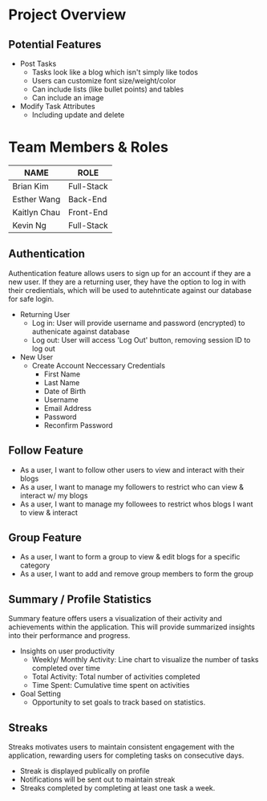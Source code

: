 # Project Overview
## Potential Features
- Post Tasks
  - Tasks look like a blog which isn't simply like todos
  - Users can customize font size/weight/color
  - Can include lists (like bullet points) and tables
  - Can include an image
- Modify Task Attributes
  - Including update and delete

# Team Members & Roles
| NAME | ROLE |
| --- | --- |
| Brian Kim | Full-Stack |
| Esther Wang | Back-End |
| Kaitlyn Chau | Front-End |
| Kevin Ng | Full-Stack |

## Authentication
Authentication feature allows users to sign up for an account if they are a new user. If they are a returning user, they have the option to log in with their credientials, which will be used to autehnticate against our database for safe login.
- Returning User
  - Log in: User will provide username and password (encrypted) to authenicate against database
  - Log out: User will access 'Log Out' button, removing session ID to log out
- New User
  - Create Account Neccessary Credentials
    - First Name
    - Last Name
    - Date of Birth
    - Username 
    - Email Address 
    - Password
    - Reconfirm Password
## Follow Feature 
- As a user, I want to follow other users to view and interact with their blogs 
- As a user, I want to manage my followers to restrict who can view & interact w/ my blogs 
- As a user, I want to manage my followees to restrict whos blogs I want to view & interact 
## Group Feature 
- As a user, I want to form a group to view & edit blogs for a specific category 
- As a user, I want to add and remove group members to form the group 

## Summary / Profile Statistics
Summary feature offers users a visualization of their activity and achievements within the application. This will provide summarized insights into their performance and progress. 
- Insights on user productivity
  - Weekly/ Monthly Activity: Line chart to visualize the number of tasks completed over time
  - Total Activity: Total number of activities completed
  - Time Spent: Cumulative time spent on activities
- Goal Setting
  - Opportunity to set goals to track based on statistics.

## Streaks
Streaks motivates users to maintain consistent engagement with the application, rewarding users for completing tasks on consecutive days.
- Streak is displayed publically on profile
- Notifications will be sent out to maintain streak
- Streaks completed by completing at least one task a week.